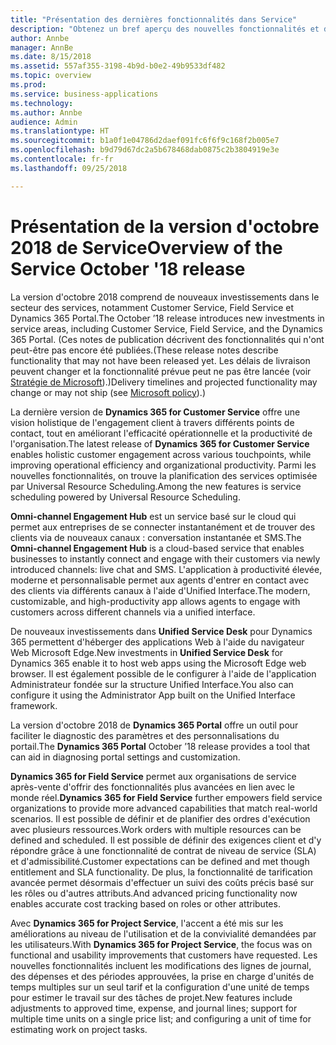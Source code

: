 ```yaml
---
title: "Présentation des dernières fonctionnalités dans Service"
description: "Obtenez un bref aperçu des nouvelles fonctionnalités et des nouveaux engagements dans Service"
author: Annbe
manager: AnnBe
ms.date: 8/15/2018
ms.assetid: 557af355-3198-4b9d-b0e2-49b9533df482
ms.topic: overview
ms.prod: 
ms.service: business-applications
ms.technology: 
ms.author: Annbe
audience: Admin
ms.translationtype: HT
ms.sourcegitcommit: b1a0f1e04786d2daef091fc6f6f9c168f2b005e7
ms.openlocfilehash: b9d79d67dc2a5b678468dab0875c2b3804919e3e
ms.contentlocale: fr-fr
ms.lasthandoff: 09/25/2018

---
```

#  <a name="overview-of-the-service-october-18-release"></a><span data-ttu-id="9a8f4-103">Présentation de la version d'octobre 2018 de Service</span><span class="sxs-lookup"><span data-stu-id="9a8f4-103">Overview of the Service October '18 release</span></span> 



<span data-ttu-id="9a8f4-104">La version d'octobre 2018 comprend de nouveaux investissements dans le secteur des services, notamment Customer Service, Field Service et Dynamics 365 Portal.</span><span class="sxs-lookup"><span data-stu-id="9a8f4-104">The October ’18 release introduces new investments in service areas, including Customer Service, Field Service, and the Dynamics 365 Portal.</span></span> <span data-ttu-id="9a8f4-105">(Ces notes de publication décrivent des fonctionnalités qui n'ont peut-être pas encore été publiées.</span><span class="sxs-lookup"><span data-stu-id="9a8f4-105">(These release notes describe functionality that may not have been released yet.</span></span> <span data-ttu-id="9a8f4-106">Les délais de livraison peuvent changer et la fonctionnalité prévue peut ne pas être lancée (voir [Stratégie de Microsoft](https://go.microsoft.com/fwlink/p/?linkid=2007332)).)</span><span class="sxs-lookup"><span data-stu-id="9a8f4-106">Delivery timelines and projected functionality may change or may not ship (see [Microsoft policy](https://go.microsoft.com/fwlink/p/?linkid=2007332)).)</span></span>

<span data-ttu-id="9a8f4-107">La dernière version de **Dynamics 365 for Customer Service** offre une vision holistique de l'engagement client à travers différents points de contact, tout en améliorant l'efficacité opérationnelle et la productivité de l'organisation.</span><span class="sxs-lookup"><span data-stu-id="9a8f4-107">The latest release of **Dynamics 365 for Customer Service** enables holistic customer engagement across various touchpoints, while improving operational efficiency and organizational productivity.</span></span> <span data-ttu-id="9a8f4-108">Parmi les nouvelles fonctionnalités, on trouve la planification des services optimisée par Universal Resource Scheduling.</span><span class="sxs-lookup"><span data-stu-id="9a8f4-108">Among the new features is service scheduling powered by Universal Resource Scheduling.</span></span>

<span data-ttu-id="9a8f4-109">**Omni-channel Engagement Hub** est un service basé sur le cloud qui permet aux entreprises de se connecter instantanément et de trouver des clients via de nouveaux canaux : conversation instantanée et SMS.</span><span class="sxs-lookup"><span data-stu-id="9a8f4-109">The **Omni-channel Engagement Hub** is a cloud-based service that enables businesses to instantly connect and engage with their customers via newly introduced channels: live chat and SMS.</span></span> <span data-ttu-id="9a8f4-110">L'application à productivité élevée, moderne et personnalisable permet aux agents d'entrer en contact avec des clients via différents canaux à l'aide d'Unified Interface.</span><span class="sxs-lookup"><span data-stu-id="9a8f4-110">The modern, customizable, and high-productivity app allows agents to engage with customers across different channels via a unified interface.</span></span> 

<span data-ttu-id="9a8f4-111">De nouveaux investissements dans **Unified Service Desk** pour Dynamics 365 permettent d'héberger des applications Web à l'aide du navigateur Web Microsoft Edge.</span><span class="sxs-lookup"><span data-stu-id="9a8f4-111">New investments in **Unified Service Desk** for Dynamics 365 enable it to host web apps using the Microsoft Edge web browser.</span></span> <span data-ttu-id="9a8f4-112">Il est également possible de le configurer à l'aide de l'application Administrateur fondée sur la structure Unified Interface.</span><span class="sxs-lookup"><span data-stu-id="9a8f4-112">You also can configure it using the Administrator App built on the Unified Interface framework.</span></span> 

<span data-ttu-id="9a8f4-113">La version d'octobre 2018 de **Dynamics 365 Portal** offre un outil pour faciliter le diagnostic des paramètres et des personnalisations du portail.</span><span class="sxs-lookup"><span data-stu-id="9a8f4-113">The **Dynamics 365 Portal** October ’18 release provides a tool that can aid in diagnosing portal settings and customization.</span></span> 

<span data-ttu-id="9a8f4-114">**Dynamics 365 for Field Service** permet aux organisations de service après-vente d'offrir des fonctionnalités plus avancées en lien avec le monde réel.</span><span class="sxs-lookup"><span data-stu-id="9a8f4-114">**Dynamics 365 for Field Service** further empowers field service organizations to provide more advanced capabilities that match real-world scenarios.</span></span> <span data-ttu-id="9a8f4-115">Il est possible de définir et de planifier des ordres d'exécution avec plusieurs ressources.</span><span class="sxs-lookup"><span data-stu-id="9a8f4-115">Work orders with multiple resources can be defined and scheduled.</span></span> <span data-ttu-id="9a8f4-116">Il est possible de définir des exigences client et d'y répondre grâce à une fonctionnalité de contrat de niveau de service (SLA) et d'admissibilité.</span><span class="sxs-lookup"><span data-stu-id="9a8f4-116">Customer expectations can be defined and met though entitlement and SLA functionality.</span></span> <span data-ttu-id="9a8f4-117">De plus, la fonctionnalité de tarification avancée permet désormais d'effectuer un suivi des coûts précis basé sur les rôles ou d'autres attributs.</span><span class="sxs-lookup"><span data-stu-id="9a8f4-117">And advanced pricing functionality now enables accurate cost tracking based on roles or other attributes.</span></span>

<span data-ttu-id="9a8f4-118">Avec **Dynamics 365 for Project Service**, l'accent a été mis sur les améliorations au niveau de l'utilisation et de la convivialité demandées par les utilisateurs.</span><span class="sxs-lookup"><span data-stu-id="9a8f4-118">With **Dynamics 365 for Project Service**, the focus was on functional and usability improvements that customers have requested.</span></span> <span data-ttu-id="9a8f4-119">Les nouvelles fonctionnalités incluent les modifications des lignes de journal, des dépenses et des périodes approuvées, la prise en charge d'unités de temps multiples sur un seul tarif et la configuration d'une unité de temps pour estimer le travail sur des tâches de projet.</span><span class="sxs-lookup"><span data-stu-id="9a8f4-119">New features include adjustments to approved time, expense, and journal lines; support for multiple time units on a single price list; and configuring a unit of time for estimating work on project tasks.</span></span>


